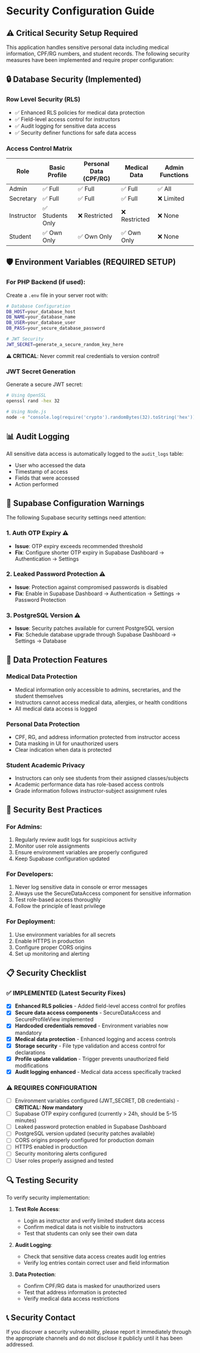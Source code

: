 # Security Configuration Guide

## ⚠️ Critical Security Setup Required

This application handles sensitive personal data including medical information, CPF/RG numbers, and student records. The following security measures have been implemented and require proper configuration:

## 🔒 Database Security (Implemented)

### Row Level Security (RLS)
- ✅ Enhanced RLS policies for medical data protection
- ✅ Field-level access control for instructors
- ✅ Audit logging for sensitive data access
- ✅ Security definer functions for safe data access

### Access Control Matrix
| Role | Basic Profile | Personal Data (CPF/RG) | Medical Data | Admin Functions |
|------|---------------|------------------------|--------------|-----------------|
| Admin | ✅ Full | ✅ Full | ✅ Full | ✅ All |
| Secretary | ✅ Full | ✅ Full | ✅ Full | ❌ Limited |
| Instructor | ✅ Students Only | ❌ Restricted | ❌ Restricted | ❌ None |
| Student | ✅ Own Only | ✅ Own Only | ✅ Own Only | ❌ None |

## 🛡️ Environment Variables (REQUIRED SETUP)

### For PHP Backend (if used):
Create a `.env` file in your server root with:

```bash
# Database Configuration
DB_HOST=your_database_host
DB_NAME=your_database_name  
DB_USER=your_database_user
DB_PASS=your_secure_database_password

# JWT Security
JWT_SECRET=generate_a_secure_random_key_here
```

**⚠️ CRITICAL**: Never commit real credentials to version control!

### JWT Secret Generation
Generate a secure JWT secret:
```bash
# Using OpenSSL
openssl rand -hex 32

# Using Node.js
node -e "console.log(require('crypto').randomBytes(32).toString('hex'))"
```

## 📊 Audit Logging

All sensitive data access is automatically logged to the `audit_logs` table:
- User who accessed the data
- Timestamp of access
- Fields that were accessed
- Action performed

## 🔧 Supabase Configuration Warnings

The following Supabase security settings need attention:

### 1. Auth OTP Expiry ⚠️
- **Issue**: OTP expiry exceeds recommended threshold
- **Fix**: Configure shorter OTP expiry in Supabase Dashboard → Authentication → Settings

### 2. Leaked Password Protection ⚠️  
- **Issue**: Protection against compromised passwords is disabled
- **Fix**: Enable in Supabase Dashboard → Authentication → Settings → Password Protection

### 3. PostgreSQL Version ⚠️
- **Issue**: Security patches available for current PostgreSQL version
- **Fix**: Schedule database upgrade through Supabase Dashboard → Settings → Database

## 🎯 Data Protection Features

### Medical Data Protection
- Medical information only accessible to admins, secretaries, and the student themselves
- Instructors cannot access medical data, allergies, or health conditions
- All medical data access is logged

### Personal Data Protection  
- CPF, RG, and address information protected from instructor access
- Data masking in UI for unauthorized users
- Clear indication when data is protected

### Student Academic Privacy
- Instructors can only see students from their assigned classes/subjects
- Academic performance data has role-based access controls
- Grade information follows instructor-subject assignment rules

## 🚨 Security Best Practices

### For Admins:
1. Regularly review audit logs for suspicious activity
2. Monitor user role assignments
3. Ensure environment variables are properly configured
4. Keep Supabase configuration updated

### For Developers:
1. Never log sensitive data in console or error messages
2. Always use the SecureDataAccess component for sensitive information
3. Test role-based access thoroughly
4. Follow the principle of least privilege

### For Deployment:
1. Use environment variables for all secrets
2. Enable HTTPS in production
3. Configure proper CORS origins
4. Set up monitoring and alerting

## 📋 Security Checklist

### ✅ IMPLEMENTED (Latest Security Fixes)
- [x] **Enhanced RLS policies** - Added field-level access control for profiles
- [x] **Secure data access components** - SecureDataAccess and SecureProfileView implemented
- [x] **Hardcoded credentials removed** - Environment variables now mandatory 
- [x] **Medical data protection** - Enhanced logging and access controls
- [x] **Storage security** - File type validation and access control for declarations
- [x] **Profile update validation** - Trigger prevents unauthorized field modifications
- [x] **Audit logging enhanced** - Medical data access specifically tracked

### ⚠️ REQUIRES CONFIGURATION
- [ ] Environment variables configured (JWT_SECRET, DB credentials) - **CRITICAL: Now mandatory**
- [ ] Supabase OTP expiry configured (currently > 24h, should be 5-15 minutes)
- [ ] Leaked password protection enabled in Supabase Dashboard
- [ ] PostgreSQL version updated (security patches available)
- [ ] CORS origins properly configured for production domain
- [ ] HTTPS enabled in production
- [ ] Security monitoring alerts configured
- [ ] User roles properly assigned and tested

## 🔍 Testing Security

To verify security implementation:

1. **Test Role Access**:
   - Login as instructor and verify limited student data access
   - Confirm medical data is not visible to instructors
   - Test that students can only see their own data

2. **Audit Logging**:
   - Check that sensitive data access creates audit log entries
   - Verify log entries contain correct user and field information

3. **Data Protection**:
   - Confirm CPF/RG data is masked for unauthorized users
   - Test that address information is protected
   - Verify medical data access restrictions

## 📞 Security Contact

If you discover a security vulnerability, please report it immediately through the appropriate channels and do not disclose it publicly until it has been addressed.